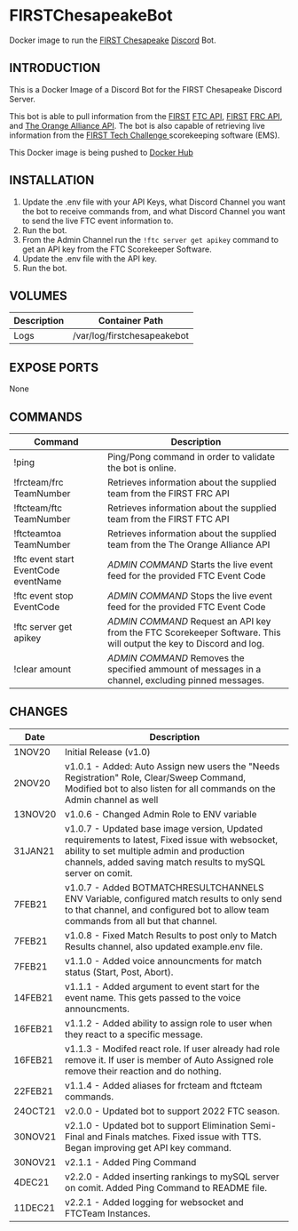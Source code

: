 # FIRSTChesapeakeBot
Docker image to run the [FIRST Chesapeake](https://www.firstchesapeake.org/) [Discord](https://discord.com/) Bot.

## INTRODUCTION
This is a Docker Image of a Discord Bot for the FIRST Chesapeake Discord Server.

This bot is able to pull information from the  [FIRST](https://www.firstinspires.org/) [FTC API](https://ftc-events.firstinspires.org/), [FIRST](https://www.firstinspires.org/) [FRC API](https://frc-events.firstinspires.org/), and [The Orange Alliance API](https://theorangealliance.org/home). The bot is also capable of retrieving live information from the [FIRST Tech Challenge
](https://github.com/FIRST-Tech-Challenge/scorekeeper) scorekeeping software (EMS).

This Docker image is being pushed to [Docker Hub](https://hub.docker.com/repository/docker/kinglinktiger/firstchesapeakediscordbot)

## INSTALLATION
1. Update the .env file with your API Keys, what Discord Channel you want the bot to receive commands from, and what Discord Channel you want to send the live FTC event information to.
2. Run the bot.
3. From the Admin Channel run the ```!ftc server get apikey``` command to get an API key from the FTC Scorekeeper Software.
4. Update the .env file with the API key.
5. Run the bot.

## VOLUMES
Description | Container Path
---- | ----
Logs | /var/log/firstchesapeakebot

## EXPOSE PORTS
None

## COMMANDS
Command | Description
---- | ----
!ping | Ping/Pong command in order to validate the bot is online.
!frcteam/frc TeamNumber | Retrieves information about the supplied team from the FIRST FRC API
!ftcteam/ftc TeamNumber | Retrieves information about the supplied team from the FIRST FTC API
!ftcteamtoa TeamNumber | Retrieves information about the supplied team from the The Orange Alliance API
!ftc event start EventCode eventName | *ADMIN COMMAND* Starts the live event feed for the provided FTC Event Code
!ftc event stop EventCode | *ADMIN COMMAND* Stops the live event feed for the provided FTC Event Code
!ftc server get apikey | *ADMIN COMMAND* Request an API key from the FTC Scorekeeper Software. This will output the key to Discord and log.
!clear amount | *ADMIN COMMAND* Removes the specified ammount of messages in a channel, excluding pinned messages.

## CHANGES
Date | Description
---- | ----
1NOV20 | Initial Release (v1.0)
2NOV20 | v1.0.1 - Added: Auto Assign new users the "Needs Registration" Role, Clear/Sweep Command, Modified bot to also listen for all commands on the Admin channel as well
13NOV20 | v1.0.6 - Changed Admin Role to ENV variable
31JAN21 | v1.0.7 - Updated base image version, Updated requirements to latest, Fixed issue with websocket, ability to set multiple admin and production channels, added saving match results to mySQL server on comit.
7FEB21 | v1.0.7 - Added BOTMATCHRESULTCHANNELS ENV Variable, configured match results to only send to that channel, and configured bot to allow team commands from all but that channel.
7FEB21 | v1.0.8 - Fixed Match Results to post only to Match Results channel, also updated example.env file.
7FEB21 | v1.1.0 - Added voice announcments for match status (Start, Post, Abort).
14FEB21 | v1.1.1 - Added argument to event start for the event name. This gets passed to the voice announcments.
16FEB21 | v1.1.2 - Added ability to assign role to user when they react to a specific message.
16FEB21 | v1.1.3 - Modifed react role. If user already had role remove it. If user is member of Auto Assigned role remove their reaction and do nothing.
22FEB21 | v1.1.4 - Added aliases for frcteam and ftcteam commands.
24OCT21 | v2.0.0 - Updated bot to support 2022 FTC season.
30NOV21 | v2.1.0 - Updated bot to support Elimination Semi-Final and Finals matches. Fixed issue with TTS. Began improving get API key command.
30NOV21 | v2.1.1 - Added Ping Command
4DEC21 | v2.2.0 - Added inserting rankings to mySQL server on comit. Added Ping Command to README file.
11DEC21 | v2.2.1 - Added logging for websocket and FTCTeam Instances.
